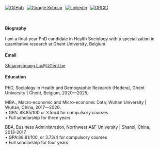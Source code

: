 <div style="display: flex; align-items: center;">
    <!-- GitHub -->
    <a href="https://github.com/ShuangshuangLiu66" target="_blank" style="margin-right: 10px;">
        <img src="https://img.shields.io/badge/-GitHub-White?logo=github&color=purple" alt="GitHub" style = "border: none;">
    </a>  
    <!-- Google Scholar -->
    <a href="https://scholar.google.com/citations?user=QixTVvQAAAAJ&hl=en&oi=ao" target="_blank" style="margin-right: 10px;">
        <img src="https://img.shields.io/badge/-Google%20Scholar-blue?logo=googlescholar&style=social" alt="Google Scholar" style=" border: none;">
    </a>  
    <!-- LinkedIn -->
    <a href="https://www.linkedin.com/in/shuangshuang-liu-a6331022a" target="_blank" style="margin-right: 10px;">
        <img src="https://img.shields.io/badge/-LinkedIn-0077B5?logo=in&logoColor=white&style=flat-square" alt="LinkedIn" style="border: none;">
    </a>  
    <!-- ORCID -->
    <a href="https://orcid.org/0000-0003-3474-4887" target="_blank">
        <img src="https://img.shields.io/badge/-ORCID-white?logo=orcid" alt="ORCID" style="border: none;">
    </a>
     <br> <!-- Line break -->
</div>

<br> <!-- Line break -->
#### Biography
I am a final-year PhD candidate in Health Sociology with a specialization in quantitative research at Ghent University, Belgium.

#### Email
Shuangshuang.Liu@UGent.be

#### Education  
PhD, Sociology in Health and Demographic Research (Hedera), Ghent University | Ghent, Belgium, 2020—2025.  

MBA., Macro-economic and Micro-economic Data, Wuhan University | Wuhan, China, 2017—2020.  
• GPA: 88.85/100 or 3.55/4 for compulsory courses  
• Full scholarship for three years   

BBA, Business Administration, Northwest A&F University | Shanxi, China, 2013-2017.  
• GPA:88.81/100, or 3.73/4 for compulsory courses  
• Full scholarship for four years  

